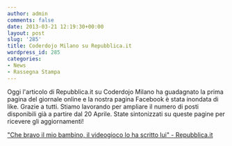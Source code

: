 ```yaml
---
author: admin
comments: false
date: 2013-03-21 12:19:30+00:00
layout: post
slug: '285'
title: Coderdojo Milano su Repubblica.it
wordpress_id: 285
categories:
- News
- Rassegna Stampa
---
```


Oggi l'articolo di Repubblica.it su Coderdojo Milano ha guadagnato la prima pagina del giornale online e la nostra pagina Facebook è stata inondata di like. Grazie a tutti.
Stiamo lavorando per ampliare il numero di posti disponibili già a partire dal 20 Aprile.
State sintonizzati su queste pagine per ricevere gli aggiornamenti!








["Che bravo il mio bambino, il videogioco lo ha scritto lui" - Repubblica.it](http://www.repubblica.it/tecnologia/2013/03/12/news/bambini_programmatori-54394224/)






